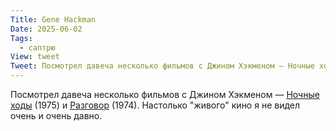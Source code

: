 ```yaml
---
Title: Gene Hackman
Date: 2025-06-02
Tags:
  - саптрю
View: tweet
Tweet: Посмотрел давеча несколько фильмов с Джином Хэкменом — Ночные ходы (1975) и Разговор (1974). Насктолько "живого" кино я не видел очень и очень давно. 
---
```


Посмотрел давеча несколько фильмов с Джином Хэкменом — [Ночные ходы][nm] (1975) и [Разговор][c] (1974). Настолько "живого" кино я не видел очень и очень давно.

[nm]: https://www.imdb.com/title/tt0073453/
[c]: https://www.imdb.com/title/tt0071360
